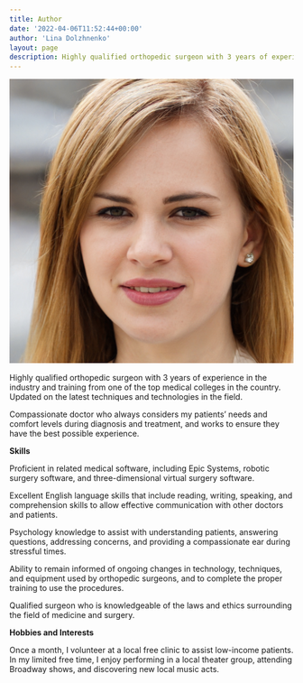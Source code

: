 ```yaml
---
title: Author
date: '2022-04-06T11:52:44+00:00'
author: 'Lina Dolzhnenko'
layout: page
description: Highly qualified orthopedic surgeon with 3 years of experience in the industry and training from one of the top medical colleges in the country
---
```



![Lina Dolzhnenko](/images/Dolzhnenko_Lina.jpg)

Highly qualified orthopedic surgeon with 3 years of experience in the industry and training from one of the top medical colleges in the country. Updated on the latest techniques and technologies in the field.

Compassionate doctor who always considers my patients’ needs and comfort levels during diagnosis and treatment, and works to ensure they have the best possible experience.

**Skills**

Proficient in related medical software, including Epic Systems, robotic surgery software, and three-dimensional virtual surgery software.

Excellent English language skills that include reading, writing, speaking, and comprehension skills to allow effective communication with other doctors and patients.

Psychology knowledge to assist with understanding patients, answering questions, addressing concerns, and providing a compassionate ear during stressful times.

Ability to remain informed of ongoing changes in technology, techniques, and equipment used by orthopedic surgeons, and to complete the proper training to use the procedures.

Qualified surgeon who is knowledgeable of the laws and ethics surrounding the field of medicine and surgery.

**Hobbies and Interests**

Once a month, I volunteer at a local free clinic to assist low-income patients. In my limited free time, I enjoy performing in a local theater group, attending Broadway shows, and discovering new local music acts.
